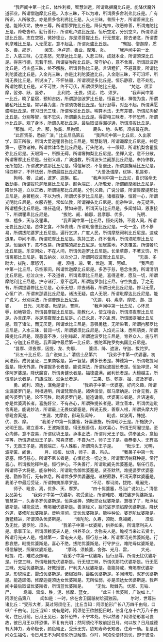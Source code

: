<!-- { "loadSidebar": true } -->
　　“我声闻中第一比丘，体性利根，智慧渊远，所谓鸯掘魔比丘是。能降伏魔外道邪业，所谓僧迦摩比丘是。入水三昧，不以为难，所谓质多舍利弗比丘是。广有所识，人所敬念，亦是质多舍利弗比丘是。入火三昧，普照十方，所谓善来比丘是。能降伏龙，使奉三尊，所谓那罗陀比丘是。降伏鬼神，改恶修善，所谓鬼陀比丘是。降乾沓和，勤行善行，所谓毗卢遮比丘是。恒乐空定，分别空义，所谓须菩提比丘是。志在空寂，微妙德业，亦是须菩提比丘。行无想定，除去诸念，所谓耆利摩难比丘是。入无愿定，意不起乱，所谓炎盛比丘是。
　　“鸯掘、僧迦摩，质多、善、那罗，
　　阅叉、浮卢遮，善业、摩难、炎。
　　“我声闻中第一比丘，入慈三昧，心无恚怒，梵摩达比丘是。入悲三昧，成就本业，所谓须深比丘是。得喜行德，无若干想，所谓娑弥陀比丘是。常守护心，意不舍离，所谓跃波迦比丘是。行炎盛三昧，终不解脱，所谓昙弥比丘是。言语粗犷，不避尊贵，所谓比利陀婆遮比丘是。入金光三昧，亦是比利陀婆遮比丘。入金刚三昧，不可沮坏，所谓无畏比丘是。所说决了，不怀怯弱，所谓须泥多比丘是。恒乐静寂，意不处乱，所谓陀摩比丘是。义不可胜，终不可伏，所谓须罗陀比丘是。
　　“梵达、须深摩，娑弥、跃、昙弥，
　　比利陀、无畏，须泥、陀、须罗。
　　“我声闻中第一比丘，晓了星宿，预知吉凶，所谓那伽波罗比丘是。恒喜三昧，禅悦为食，所谓婆私吒比丘是。常以喜为食，所谓须夜奢比丘是。恒行忍辱，对至不起，所谓满愿盛明比丘是。修习日光三昧，所谓弥奚比丘是。明算术法，无有差错，所谓尼拘留比丘是。分别等智，恒不忘失，所谓鹿头比丘是。得雷电三昧者，不怀恐怖，所谓地比丘是。观了身本，所谓头那比丘是。最后取证得漏尽通，所谓须拔比丘是。
　　“那伽、吒、舍、那，弥奚、尼拘留，
　　鹿头、地、头那，须拔最在后。
　　“此百贤圣，悉应广演。”
比丘尼品第五
　　“我声闻中第一比丘尼，久出家学，国王所敬，所谓大爱道瞿昙弥比丘尼是。智慧聪明，所谓谶摩比丘尼是。神足第一，感致诸神，所谓优钵华色比丘尼是。行头陀法，十一限碍，所谓机梨舍瞿昙弥比丘尼是。天眼第一，所照无碍，所谓奢拘梨比丘尼是。坐禅入定，意不分散，所谓奢摩比丘尼是。分别义趣，广演道教，所谓波头兰阇那比丘尼是。奉持律教，无所加犯，所谓波罗遮那比丘尼是。得信解脱，不复退还，所谓迦旃延比丘尼是。得四辩才，不怀怯弱，所谓最胜比丘尼是。
　　“大爱及谶摩，优钵、机昙弥，
　　拘利、奢、兰阇，波罗、迦旃、胜。
　　“我声闻中第一比丘尼，自识宿命无数劫事，所谓拔陀迦毗离比丘尼是。颜色端正，人所敬爱，所谓醯摩阇比丘尼是。降伏外道，立以正教，所谓输那比丘尼是。分别义趣，广说分部，所谓昙摩提那比丘尼是。身著粗衣，不以为愧，所谓优多罗比丘尼是。诸根寂静，恒若一心，所谓光明比丘尼是。衣服齐整，常如法教，所谓禅头比丘尼是。能杂种论，亦无疑滞，所谓檀多比丘尼是。堪任造偈，赞如来德，所谓天与比丘尼是。多闻博知，恩惠接下，所谓瞿卑比丘尼是。
　　“拔陀、阇、输那，昙摩那、优多，
　　光明、禅、檀多，天与及瞿卑。
　　“我声闻中第一比丘尼，恒处闲静，不居人间，所谓无畏比丘尼是。苦体乞食，不择贵贱，所谓毗舍佉比丘尼是。一处一坐，终不移易，所谓拔陀婆罗比丘尼是。遍行乞求，广度人民，所谓摩怒诃利比丘尼是。速成道果，中间不滞，所谓陀摩比丘尼是。执持三衣，终不舍离，所谓须陀摩比丘尼是。恒坐树下，意不改易，所谓珕须那比丘尼是。恒居露地，不念覆盖，所谓奢陀比丘尼是。乐空闲处，不在人间，所谓优迦罗比丘尼是。长坐草蓐，不著文饰，所谓离那比丘尼是。著五纳衣，以次分卫，所谓阿奴波摩比丘尼是。
　　“无畏、多毗舍，拔陀、摩怒诃，
　　檀、须檀、珕、奢，优迦、离、阿奴。
　　“我声闻中第一比丘尼，乐空冢间，所谓优迦摩比丘尼是。多游于慈，愍念生类，所谓清明比丘尼是。悲泣众生，不及道者，所谓素摩比丘尼是。喜得道者，愿及一切，所谓摩陀利比丘尼是。护守诸行，意不远离，所谓迦罗伽比丘尼。守空执虚，了之无有，所谓提婆修比丘尼是。心乐无想，除去诸著，所谓日光比丘尼是。修习无愿，心恒广济，所谓末那婆比丘尼是。诸法无疑，度人无限，所谓毗摩达比丘尼是。能广说义，分别深法，所谓普照比丘尼是。
　　“优迦、明、素摩，摩陀、迦、提婆，
　　日光、末那婆，毗摩达、普照。
　　“我声闻中第一比丘尼，心怀忍辱，如地容受，所谓昙摩提比丘尼是。能教化人，使立檀会，所谓须夜摩比丘尼是。办具床座，亦是须夜摩比丘尼是。心已永息，不兴乱想，所谓因提阇比丘尼是。观了诸法，而无厌足，所谓龙比丘尼是。意强勇猛，无所染著，所谓拘那罗比丘尼是。入水三昧，普润一切，所谓婆须比丘尼是。入焰光三昧，悉照萌类，所谓降提比丘尼是。观恶露不净，分别缘起，所谓遮波罗比丘尼是。育养众人，施与所乏，守迦比丘尼是。我声闻中最后第一比丘尼，拔陀军陀罗拘夷国比丘尼是。
　　“昙摩、须夜摩，因提、龙、拘那，
　　婆须、降、遮波，守迦、拔陀罗。
　　“此五十比丘尼，当广说如上。”
清信士品第六
　　“我弟子中第一优婆塞，初闻法药，成贤圣证，三果商客是。第一智慧，质多长者是。神德第一，所谓乾提阿蓝是。降伏外道，所谓掘多长者是。能说深法，所谓优波掘长者是。恒坐禅思，呵侈阿罗婆是。降伏魔宫，所谓勇健长者是。福德盛满，阇利长者是。大檀越主，所谓须达长者是。门族成就，泯兔长者是。
　　“三果、质、乾提，掘、波及罗婆，
　　勇、阇利、须达，泯兔是谓十。
　　“我弟子中第一优婆塞，好问义趣，所谓生漏婆罗门是。利根通明，所谓梵摩俞是。诸佛信使，御马摩纳是。计身无我，喜闻笒婆罗门是。论不可胜，毗裘婆罗门是。能造诵偈，优婆离长者是。言语速疾，亦是优婆离长者。喜施好宝，不有吝心，所谓殊提长者是。建立善本，所谓优迦毗舍离是。能说妙法，所谓最上无畏优婆塞是。所说无畏，善察人根，所谓头摩大将领毗舍离是。
　　“生漏、梵摩俞，御马及闻笒，
　　毗裘、优波离，殊提、优、畏、摩。
　　“我弟子中第一优婆塞，好喜惠施，所谓毗沙王是。所施狭少，光明王是。建立善本，王波斯匿是。得无根善信，起欢喜心，所谓王阿阇世是。至心向佛，意不变易，所谓优填王是。承事正法，所谓月光王子是。供奉圣众，意恒平等，所谓造祇洹王子是。常喜济彼，不自为己，师子王子是。善恭奉人，无有高下，无畏王子是。离貌端正，与人殊胜，所谓鸡头王子是。
　　“毗沙王、光明，波斯匿、阇世，
　　月、祇桓、优填，师子、畏、鸡头。
　　“我弟子中第一优婆塞，恒行慈心，所谓不尼长者是。心恒悲念一切之类，所谓摩诃纳释种是。常行喜心，所谓拔陀释种是。恒行护心，不失善行，所谓毗阇先优婆塞是。堪任行忍，所谓师子大将是。能杂种论，所谓毗舍御优婆塞是。贤圣默然，难提婆罗优婆塞是。勤修善行，无有休息，所谓优多罗优婆塞是。诸根寂静，所谓天摩优婆塞是。我弟子中最后受证，所谓拘夷那摩罗是。
　　“不尼、摩诃纳，拔陀、毗阇先，
　　师子、毗舍、离，优多、天、摩罗。
　　“四十优婆塞，尽当广说如上。”
清信女品第七
　　“我弟子中第一优婆斯，初受道证，所谓难陀、难陀婆罗优婆斯是。智慧第一，久寿多罗优婆斯是。恒喜坐禅，须毗耶女优婆斯是。慧根了了，毗浮优婆斯是。堪能说法，鸯竭阇优婆斯是。善演经义，跋陀娑罗须焰摩优婆斯是。降伏外道，婆修陀优婆斯是。音响清彻，无忧优婆斯是。能种种论，婆罗陀优婆斯是。勇猛精进，所谓须头优婆斯是。
　　“难陀陀、久寿，须毗、鸯竭阇，
　　须焰及无忧，婆罗陀、须头。
　　“我弟子中第一优婆斯，供养如来，所谓摩利夫人是。承事正法，所谓须赖婆夫人是。供养圣众，舍弥夫人是。瞻视当来过去贤士，所谓月光夫人是。檀越第一，雷电夫人是。恒行慈三昧，所谓摩诃光优婆斯是。行悲哀愍，毗提优婆斯是。喜心不绝，拔陀优婆斯是。行守护业，难陀母优婆斯是。得信解脱，照曜优婆斯是。
　　“摩利、须赖婆，舍弥、光月、雷，
　　大光、毗提、陀，难陀及照曜。
　　“我弟子中第一优婆斯，恒行忍辱，所谓无忧优婆斯是。行空三昧，所谓毗雠先优婆斯是。行无想三昧，所谓优那陀优婆斯是。行无愿三昧，无垢优婆斯是。好教授彼，尸利夫人优婆斯是。善能持戒，鸯竭摩优婆斯是。形貌端正，雷焰优婆斯是。诸根寂静，最胜优婆斯是。多闻博知，泥罗优婆斯是。能造颂偈，修摩迦提须达女优婆斯是。无所怯弱，亦是须达女优婆斯是。我声闻中最后取证优婆斯者，所谓蓝优婆斯是。
　　“无忧、毗雠先，优那、无垢、尸，
　　鸯竭、雷焰、胜，泥、修摩、蓝女。
　　“此三十优婆斯，广说如上。”
阿须伦品第八
　　闻如是：一时，佛在舍卫国祇树给孤独园。
　　尔时，世尊告诸比丘：“受形大者，莫过阿须伦王。比丘当知：阿须伦形广长八万四千由旬，口纵广千由旬。比丘当知：或有是时，阿须伦王欲触犯日时，倍复化身十六万八千由旬，住日月前。日月王见已，各怀恐怖，不宁本处。所以然者？阿须伦形甚可畏故，彼日月王以怀恐惧，不复有光明；然阿须伦不敢前捉日月。何以故？日月威德有大神力，寿命极长，颜色端正，受乐无穷。欲知寿命长短者，住寿一劫。复是此间众生福佑，令日月王不为阿须伦所见触恼。尔时，阿须伦便怀愁忧，即于彼没。
